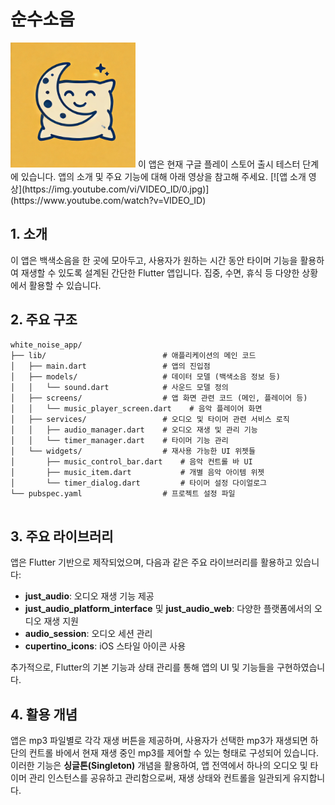# 순수소음
<img src="asset/images/app_icon.png" alt="앱 아이콘" width="200" />
이 앱은 현재 구글 플레이 스토어 출시 테스터 단계에 있습니다. 앱의 소개 및 주요 기능에 대해 아래 영상을 참고해 주세요.
[![앱 소개 영상](https://img.youtube.com/vi/VIDEO_ID/0.jpg)](https://www.youtube.com/watch?v=VIDEO_ID)

## 1. 소개

이 앱은 백색소음을 한 곳에 모아두고, 사용자가 원하는 시간 동안 타이머 기능을 활용하여 재생할 수 있도록 설계된 간단한 Flutter 앱입니다. 집중, 수면, 휴식 등 다양한 상황에서 활용할 수 있습니다.

## 2. 주요 구조
```
white_noise_app/
├── lib/                          # 애플리케이션의 메인 코드
│   ├── main.dart                 # 앱의 진입점
│   ├── models/                   # 데이터 모델 (백색소음 정보 등)
│   │   └── sound.dart            # 사운드 모델 정의
│   ├── screens/                  # 앱 화면 관련 코드 (메인, 플레이어 등)
│   │   └── music_player_screen.dart    # 음악 플레이어 화면
│   ├── services/                 # 오디오 및 타이머 관련 서비스 로직
│   │   ├── audio_manager.dart    # 오디오 재생 및 관리 기능
│   │   └── timer_manager.dart    # 타이머 기능 관리
│   └── widgets/                  # 재사용 가능한 UI 위젯들
│       ├── music_control_bar.dart    # 음악 컨트롤 바 UI
│       ├── music_item.dart           # 개별 음악 아이템 위젯
│       └── timer_dialog.dart         # 타이머 설정 다이얼로그
└── pubspec.yaml                  # 프로젝트 설정 파일


```

## 3. 주요 라이브러리
앱은 Flutter 기반으로 제작되었으며, 다음과 같은 주요 라이브러리를 활용하고 있습니다:

- **just_audio**: 오디오 재생 기능 제공
- **just_audio_platform_interface** 및 **just_audio_web**: 다양한 플랫폼에서의 오디오 재생 지원
- **audio_session**: 오디오 세션 관리
- **cupertino_icons**: iOS 스타일 아이콘 사용

추가적으로, Flutter의 기본 기능과 상태 관리를 통해 앱의 UI 및 기능들을 구현하였습니다.

## 4. 활용 개념
앱은 mp3 파일별로 각각 재생 버튼을 제공하며, 사용자가 선택한 mp3가 재생되면 하단의 컨트롤 바에서 현재 재생 중인 mp3를 제어할 수 있는 형태로 구성되어 있습니다.  
이러한 기능은 **싱글톤(Singleton)** 개념을 활용하여, 앱 전역에서 하나의 오디오 및 타이머 관리 인스턴스를 공유하고 관리함으로써, 재생 상태와 컨트롤을 일관되게 유지합니다.
